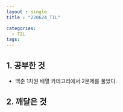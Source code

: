 ```yaml
---
layout : single
title : "220624_TIL"

categories:
  - TIL
tags:
---
```


## 1. 공부한 것
* 백준 1차원 배열 카테고리에서 2문제를 풀었다.

## 2. 깨달은 것

